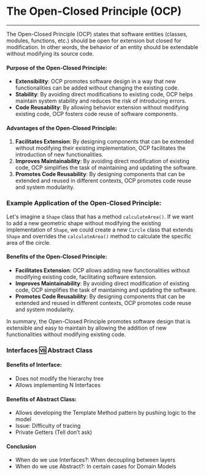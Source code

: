 The Open-Closed Principle (OCP)
===============================

* * *

The Open-Closed Principle (OCP) states that software entities (classes, modules, functions, etc.) should be open for extension but closed for modification. In other words, the behavior of an entity should be extendable without modifying its source code.

#### Purpose of the Open-Closed Principle:

*   **Extensibility**: OCP promotes software design in a way that new functionalities can be added without changing the existing code.
*   **Stability**: By avoiding direct modifications to existing code, OCP helps maintain system stability and reduces the risk of introducing errors.
*   **Code Reusability**: By allowing behavior extension without modifying existing code, OCP fosters code reuse of software components.

#### Advantages of the Open-Closed Principle:

1.  **Facilitates Extension**: By designing components that can be extended without modifying their existing implementation, OCP facilitates the introduction of new functionalities.
2.  **Improves Maintainability**: By avoiding direct modification of existing code, OCP simplifies the task of maintaining and updating the software.
3.  **Promotes Code Reusability**: By designing components that can be extended and reused in different contexts, OCP promotes code reuse and system modularity.

### Example Application of the Open-Closed Principle:

Let's imagine a `Shape` class that has a method `calculateArea()`. If we want to add a new geometric shape without modifying the existing implementation of `Shape`, we could create a new `Circle` class that extends `Shape` and overrides the `calculateArea()` method to calculate the specific area of the circle.

#### Benefits of the Open-Closed Principle:

*   **Facilitates Extension**: OCP allows adding new functionalities without modifying existing code, facilitating software extension.
*   **Improves Maintainability**: By avoiding direct modification of existing code, OCP simplifies the task of maintaining and updating the software.
*   **Promotes Code Reusability**: By designing components that can be extended and reused in different contexts, OCP promotes code reuse and system modularity.

In summary, the Open-Closed Principle promotes software design that is extensible and easy to maintain by allowing the addition of new functionalities without modifying existing code.

### Interfaces 🆚 Abstract Class

#### Benefits of Interface:

*   Does not modify the hierarchy tree
*   Allows implementing N Interfaces

#### Benefits of Abstract Class:

*   Allows developing the Template Method pattern by pushing logic to the model
*   Issue: Difficulty of tracing
*   Private Getters (Tell don’t ask)

#### Conclusion

*   When do we use Interfaces?: When decoupling between layers
*   When do we use Abstract?: In certain cases for Domain Models